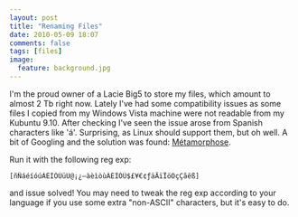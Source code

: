 ```yaml
---
layout: post
title: "Renaming Files"
date: 2010-05-09 18:07
comments: false
tags: [files]
image:
  feature: background.jpg
---
```


I'm the proud owner of a Lacie Big5 to store my files, which amount to almost 2 Tb right now. Lately I've had some compatibility issues as some files I copied from my Windows Vista machine were not readable from my Kubuntu 9.10. <!-- more -->After checking I've seen the issue arose from Spanish characters like 'á'. Surprising, as Linux should support them, but oh well. A bit of Googling and the solution was found: [Métamorphose](http://file-folder-ren.sourceforge.net/). 

Run it with the following reg exp:

```
[ñÑáéíóúÁÉÍÓÚüÜ@¡¿—àèìòùÀÈÌÒÙ$£¥€¢ƒäÄïÏöÖçÇãêß]
```

and issue solved! You may need to tweak the reg exp according to your language if you use some extra "non-ASCII" characters, but it's easy to do.
